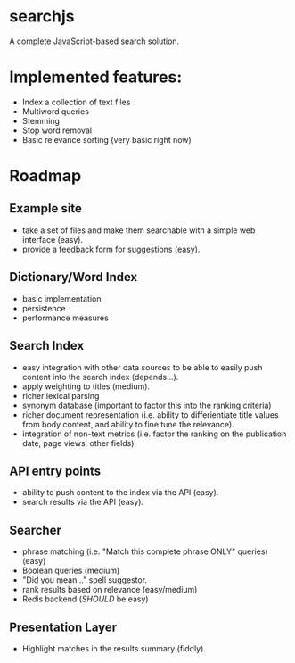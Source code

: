 # searchjs
A complete JavaScript-based search solution.

# Implemented features:

- Index a collection of text files
- Multiword queries
- Stemming
- Stop word removal
- Basic relevance sorting (very basic right now)

# Roadmap

## Example site

- take a set of files and make them searchable with a simple web interface (easy).
- provide a feedback form for suggestions (easy).

## Dictionary/Word Index

- basic implementation
- persistence
- performance measures

## Search Index

- easy integration with other data sources to be able to easily push content into the search index (depends...). 
- apply weighting to titles (medium).
- richer lexical parsing
- synonym database (important to factor this into the ranking criteria)
- richer document representation (i.e. ability to differientiate title values from body content, and ability to fine tune the relevance).
- integration of non-text metrics (i.e. factor the ranking on the publication date, page views, other fields).



## API entry points

- ability to push content to the index via the API (easy).
- search results via the API (easy).

## Searcher

- phrase matching (i.e. "Match this complete phrase ONLY" queries) (easy)
- Boolean queries (medium)
- "Did you mean..." spell suggestor.
- rank results based on relevance (easy/medium)
- Redis backend (*SHOULD* be easy)

## Presentation Layer

- Highlight matches in the results summary (fiddly).